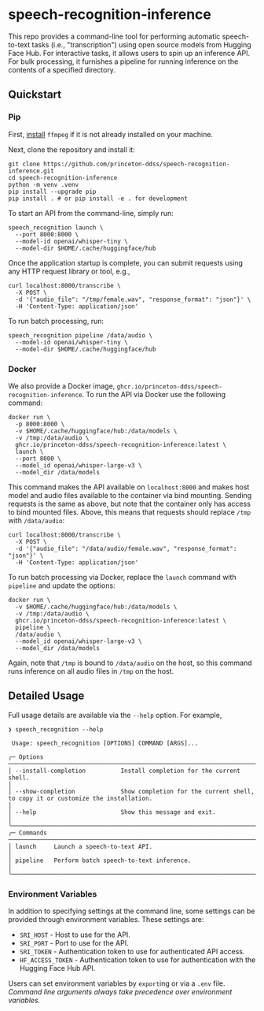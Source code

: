 # speech-recognition-inference
This repo provides a command-line tool for performing automatic speech-to-text tasks (i.e., "transcription") using open source models from Hugging Face Hub. For interactive tasks, it allows users to spin up an inference API. For bulk processing, it furnishes a pipeline for running inference on the contents of a specified directory.

## Quickstart

### Pip
First, [install](https://ffmpeg.org/download.html) `ffmpeg` if it is not already installed on your machine.

Next, clone the repository and install it:
```shell
git clone https://github.com/princeton-ddss/speech-recognition-inference.git
cd speech-recognition-inference
python -m venv .venv
pip install --upgrade pip
pip install . # or pip install -e . for development
```

To start an API from the command-line, simply run:
```shell
speech_recognition launch \
  --port 8000:8000 \
  --model-id openai/whisper-tiny \
  --model-dir $HOME/.cache/huggingface/hub
```

Once the application startup is complete, you can submit requests using any HTTP request
library or tool, e.g.,
```shell
curl localhost:8000/transcribe \
  -X POST \
  -d '{"audio_file": "/tmp/female.wav", "response_format": "json"}' \
  -H 'Content-Type: application/json'
```

To run batch processing, run:
```shell
speech_recognition pipeline /data/audio \
  --model-id openai/whisper-tiny \
  --model-dir $HOME/.cache/huggingface/hub
```

### Docker
We also provide a Docker image, `ghcr.io/princeton-ddss/speech-recognition-inference`. To run the API via Docker use the following command:
```shell
docker run \
  -p 8000:8000 \
  -v $HOME/.cache/huggingface/hub:/data/models \
  -v /tmp:/data/audio \
  ghcr.io/princeton-ddss/speech-recognition-inference:latest \
  launch \
  --port 8000 \
  --model_id openai/whisper-large-v3 \
  --model_dir /data/models
```

This command makes the API available on `localhost:8000` and makes host model and audio files available to the container via bind mounting. Sending requests is the same as above, but note that the container only has access to bind mounted files. Above, this means that requests should replace `/tmp` with `/data/audio`:

```shell
curl localhost:8000/transcribe \
  -X POST \
  -d '{"audio_file": "/data/audio/female.wav", "response_format": "json"}' \
  -H 'Content-Type: application/json'
```

To run batch processing via Docker, replace the `launch` command with `pipeline` and update the options:
```shell
docker run \
  -v $HOME/.cache/huggingface/hub:/data/models \
  -v /tmp:/data/audio \
  ghcr.io/princeton-ddss/speech-recognition-inference:latest \
  pipeline \
  /data/audio \
  --model_id openai/whisper-large-v3 \
  --model_dir /data/models
```

Again, note that `/tmp` is bound to `/data/audio` on the host, so this command runs inference on all audio files in `/tmp` on the host.


## Detailed Usage
Full usage details are available via the `--help` option. For example,
```shell
❯ speech_recognition --help

 Usage: speech_recognition [OPTIONS] COMMAND [ARGS]...

╭─ Options ────────────────────────────────────────────────────────────────────────────────────────────────────────────────────────────────────────╮
│ --install-completion          Install completion for the current shell.                                                                          │
│ --show-completion             Show completion for the current shell, to copy it or customize the installation.                                   │
│ --help                        Show this message and exit.                                                                                        │
╰──────────────────────────────────────────────────────────────────────────────────────────────────────────────────────────────────────────────────╯
╭─ Commands ───────────────────────────────────────────────────────────────────────────────────────────────────────────────────────────────────────╮
│ launch     Launch a speech-to-text API.                                                                                                          │
│ pipeline   Perform batch speech-to-text inference.                                                                                               │
╰──────────────────────────────────────────────────────────────────────────────────────────────────────────────────────────────────────────────────╯
```

### Environment Variables
In addition to specifying settings at the command line, some settings can be provided through environment variables. These settings are:

- `SRI_HOST` - Host to use for the API.
- `SRI_PORT` - Port to use for the API.
- `SRI_TOKEN` - Authentication token to use for authenticated API access.
- `HF_ACCESS_TOKEN` - Authentication token to use for authentication with the Hugging Face Hub API.

Users can set environment variables by `export`ing or via a `.env` file. *Command line arguments always take precedence over environment variables.*
